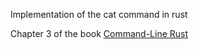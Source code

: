 Implementation of the cat command in rust

Chapter 3 of the book [Command-Line Rust](https://www.oreilly.com/library/view/command-line-rust/9781098109424/)
